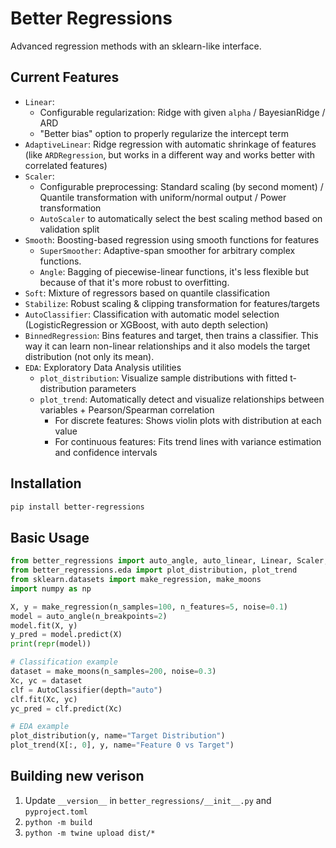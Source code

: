 # Better Regressions

Advanced regression methods with an sklearn-like interface.

## Current Features

- `Linear`:
  - Configurable regularization: Ridge with given `alpha` / BayesianRidge / ARD
  - "Better bias" option to properly regularize the intercept term
- `AdaptiveLinear`: Ridge regression with automatic shrinkage of features (like `ARDRegression`, but works in a different way and works better with correlated features)
- `Scaler`:
  - Configurable preprocessing: Standard scaling (by second moment) / Quantile transformation with uniform/normal output / Power transformation
  - `AutoScaler` to automatically select the best scaling method based on validation split
- `Smooth`: Boosting-based regression using smooth functions for features
  - `SuperSmoother`: Adaptive-span smoother for arbitrary complex functions.
  - `Angle`: Bagging of piecewise-linear functions, it's less flexible but because of that it's more robust to overfitting.
- `Soft`: Mixture of regressors based on quantile classification
- `Stabilize`: Robust scaling & clipping transformation for features/targets
- `AutoClassifier`: Classification with automatic model selection (LogisticRegression or XGBoost, with auto depth selection)
- `BinnedRegression`: Bins features and target, then trains a classifier. This way it can learn non-linear relationships and it also models the target distribution (not only its mean).
- `EDA`: Exploratory Data Analysis utilities
  - `plot_distribution`: Visualize sample distributions with fitted t-distribution parameters
  - `plot_trend`: Automatically detect and visualize relationships between variables + Pearson/Spearman correlation
    - For discrete features: Shows violin plots with distribution at each value
    - For continuous features: Fits trend lines with variance estimation and confidence intervals

## Installation

```bash
pip install better-regressions
```

## Basic Usage

```python
from better_regressions import auto_angle, auto_linear, Linear, Scaler, AutoClassifier
from better_regressions.eda import plot_distribution, plot_trend
from sklearn.datasets import make_regression, make_moons
import numpy as np

X, y = make_regression(n_samples=100, n_features=5, noise=0.1)
model = auto_angle(n_breakpoints=2)
model.fit(X, y)
y_pred = model.predict(X)
print(repr(model))

# Classification example
dataset = make_moons(n_samples=200, noise=0.3)
Xc, yc = dataset
clf = AutoClassifier(depth="auto")
clf.fit(Xc, yc)
yc_pred = clf.predict(Xc)

# EDA example
plot_distribution(y, name="Target Distribution")
plot_trend(X[:, 0], y, name="Feature 0 vs Target")
```

## Building new verison
1. Update `__version__` in `better_regressions/__init__.py` and `pyproject.toml`
2. `python -m build`
3. `python -m twine upload dist/*`